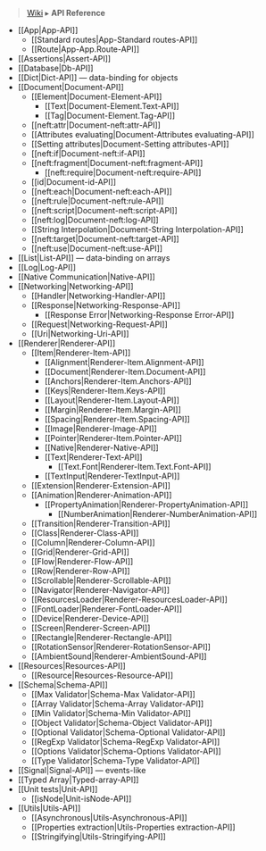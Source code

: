 > [Wiki](Home) ▸ **API Reference**

* [[App|App-API]]
  * [[Standard routes|App-Standard routes-API]]
  * [[Route|App-App.Route-API]]
* [[Assertions|Assert-API]]
* [[Database|Db-API]]
* [[Dict|Dict-API]] — data-binding for objects
* [[Document|Document-API]]
  * [[Element|Document-Element-API]]
    * [[Text|Document-Element.Text-API]]
    * [[Tag|Document-Element.Tag-API]]
  * [[neft:attr|Document-neft:attr-API]]
  * [[Attributes evaluating|Document-Attributes evaluating-API]]
  * [[Setting attributes|Document-Setting attributes-API]]
  * [[neft:if|Document-neft:if-API]]
  * [[neft:fragment|Document-neft:fragment-API]]
    * [[neft:require|Document-neft:require-API]]
  * [[id|Document-id-API]]
  * [[neft:each|Document-neft:each-API]]
  * [[neft:rule|Document-neft:rule-API]]
  * [[neft:script|Document-neft:script-API]]
  * [[neft:log|Document-neft:log-API]]
  * [[String Interpolation|Document-String Interpolation-API]]
  * [[neft:target|Document-neft:target-API]]
  * [[neft:use|Document-neft:use-API]]
* [[List|List-API]] — data-binding on arrays
* [[Log|Log-API]]
* [[Native Communication|Native-API]]
* [[Networking|Networking-API]]
  * [[Handler|Networking-Handler-API]]
  * [[Response|Networking-Response-API]]
    * [[Response Error|Networking-Response Error-API]]
  * [[Request|Networking-Request-API]]
  * [[Uri|Networking-Uri-API]]
* [[Renderer|Renderer-API]]
  * [[Item|Renderer-Item-API]]
    * [[Alignment|Renderer-Item.Alignment-API]]
    * [[Document|Renderer-Item.Document-API]]
    * [[Anchors|Renderer-Item.Anchors-API]]
    * [[Keys|Renderer-Item.Keys-API]]
    * [[Layout|Renderer-Item.Layout-API]]
    * [[Margin|Renderer-Item.Margin-API]]
    * [[Spacing|Renderer-Item.Spacing-API]]
    * [[Image|Renderer-Image-API]]
    * [[Pointer|Renderer-Item.Pointer-API]]
    * [[Native|Renderer-Native-API]]
    * [[Text|Renderer-Text-API]]
      * [[Text.Font|Renderer-Item.Text.Font-API]]
    * [[TextInput|Renderer-TextInput-API]]
  * [[Extension|Renderer-Extension-API]]
  * [[Animation|Renderer-Animation-API]]
    * [[PropertyAnimation|Renderer-PropertyAnimation-API]]
      * [[NumberAnimation|Renderer-NumberAnimation-API]]
  * [[Transition|Renderer-Transition-API]]
  * [[Class|Renderer-Class-API]]
  * [[Column|Renderer-Column-API]]
  * [[Grid|Renderer-Grid-API]]
  * [[Flow|Renderer-Flow-API]]
  * [[Row|Renderer-Row-API]]
  * [[Scrollable|Renderer-Scrollable-API]]
  * [[Navigator|Renderer-Navigator-API]]
  * [[ResourcesLoader|Renderer-ResourcesLoader-API]]
  * [[FontLoader|Renderer-FontLoader-API]]
  * [[Device|Renderer-Device-API]]
  * [[Screen|Renderer-Screen-API]]
  * [[Rectangle|Renderer-Rectangle-API]]
  * [[RotationSensor|Renderer-RotationSensor-API]]
  * [[AmbientSound|Renderer-AmbientSound-API]]
* [[Resources|Resources-API]]
  * [[Resource|Resources-Resource-API]]
* [[Schema|Schema-API]]
  * [[Max Validator|Schema-Max Validator-API]]
  * [[Array Validator|Schema-Array Validator-API]]
  * [[Min Validator|Schema-Min Validator-API]]
  * [[Object Validator|Schema-Object Validator-API]]
  * [[Optional Validator|Schema-Optional Validator-API]]
  * [[RegExp Validator|Schema-RegExp Validator-API]]
  * [[Options Validator|Schema-Options Validator-API]]
  * [[Type Validator|Schema-Type Validator-API]]
* [[Signal|Signal-API]] — events-like
* [[Typed Array|Typed-array-API]]
* [[Unit tests|Unit-API]]
  * [[isNode|Unit-isNode-API]]
* [[Utils|Utils-API]]
  * [[Asynchronous|Utils-Asynchronous-API]]
  * [[Properties extraction|Utils-Properties extraction-API]]
  * [[Stringifying|Utils-Stringifying-API]]
